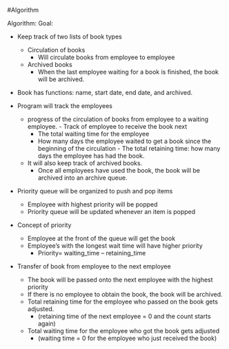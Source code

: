 #Algorithm

Algorithm:
Goal:
-	Keep track of two lists of book types
      -	Circulation of books
          -	Will circulate books from employee to employee
      -	Archived books
          - When the last employee waiting for a book is finished, the book will be archived. 

-	Book has functions: name, start date, end date, and archived. 

-	Program will track the employees
       -	progress of the circulation of books from employee to a waiting employee. 
          -	Track of employee to receive the book next
              -	The total waiting time for the employee
              -	How many days the employee waited to get a book since the beginning of the circulation 
          -	The total retaining time: how many days the employee has had the book. 
      -	It will also keep track of archived books. 
          -	Once all employees have used the book, the book will be archived into an archive queue. 

-	Priority queue will be organized to push and pop items 
      -	Employee with highest priority will be popped
      -	Priority queue will be updated whenever an item is popped

-	Concept of priority
      -	Employee at the front of the queue will get the book
      -	Employee’s with the longest wait time will have higher priority
          -	Priority= waiting_time – retaining_time

-	Transfer of book from employee to the next employee
      -	The book will be passed onto the next employee with the highest priority 
      -	If there is no employee to obtain the book, the book will be archived. 
      -	Total retaining time for the employee who passed on the book gets adjusted.
          -	(retaining time of the next employee = 0 and the count starts again) 
      -	Total waiting time for the employee who got the book gets adjusted 
          -	 (waiting time = 0 for the employee who just received the book) 
